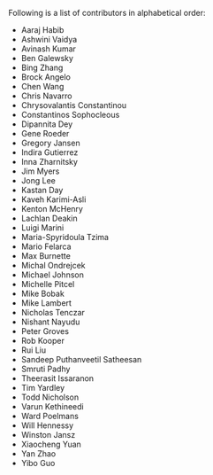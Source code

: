 Following is a list of contributors in alphabetical order:

- Aaraj Habib
- Ashwini Vaidya
- Avinash Kumar
- Ben Galewsky
- Bing Zhang
- Brock Angelo
- Chen Wang
- Chris Navarro
- Chrysovalantis Constantinou
- Constantinos Sophocleous
- Dipannita Dey
- Gene Roeder
- Gregory Jansen
- Indira Gutierrez
- Inna Zharnitsky
- Jim Myers
- Jong Lee
- Kastan Day
- Kaveh Karimi-Asli
- Kenton McHenry
- Lachlan Deakin
- Luigi Marini
- Maria-Spyridoula Tzima
- Mario Felarca
- Max Burnette
- Michal Ondrejcek
- Michael Johnson
- Michelle Pitcel
- Mike Bobak
- Mike Lambert
- Nicholas Tenczar
- Nishant Nayudu
- Peter Groves
- Rob Kooper
- Rui Liu
- Sandeep Puthanveetil Satheesan
- Smruti Padhy
- Theerasit Issaranon
- Tim Yardley
- Todd Nicholson
- Varun Kethineedi
- Ward Poelmans
- Will Hennessy
- Winston Jansz
- Xiaocheng Yuan
- Yan Zhao
- Yibo Guo
